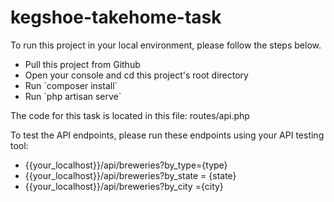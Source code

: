 # kegshoe-takehome-task

To run this project in your local environment,
please follow the steps below.

<ul>
    <li>Pull this project from Github</li>
    <li>Open your console and cd this project's root directory</li>
    <li>Run `composer install` </li>
    <li>Run `php artisan serve` </li>
</ul>

The code for this task is located in this file: routes/api.php

To test the API endpoints, please run these endpoints using your API testing
tool:

- {{your_localhost}}/api/breweries?by_type={type}
- {{your_localhost}}/api/breweries?by_state = {state}
- {{your_localhost}}/api/breweries?by_city ={city}


 


